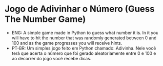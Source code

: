 # Jogo de Adivinhar o Número (Guess The Number Game)

- ENG: A simple game made in Python to guess what number it is. In it you will have to hit the number that was randomly generated between 0 and 100 and as the game progresses you will receive hints.
- PT-BR: Um simples jogo feito em Python chamado: Adivinha. Nele você terá que acerta o número que foi gerado aleatoriamente entre 0 e 100 e ao decorrer do jogo você recebe dicas.
